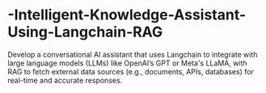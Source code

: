 # -Intelligent-Knowledge-Assistant-Using-Langchain-RAG
 Develop a conversational AI assistant that uses Langchain to integrate with large language models (LLMs) like OpenAI’s GPT or Meta's LLaMA, with RAG to fetch external data sources (e.g., documents, APIs, databases) for real-time and accurate responses.
